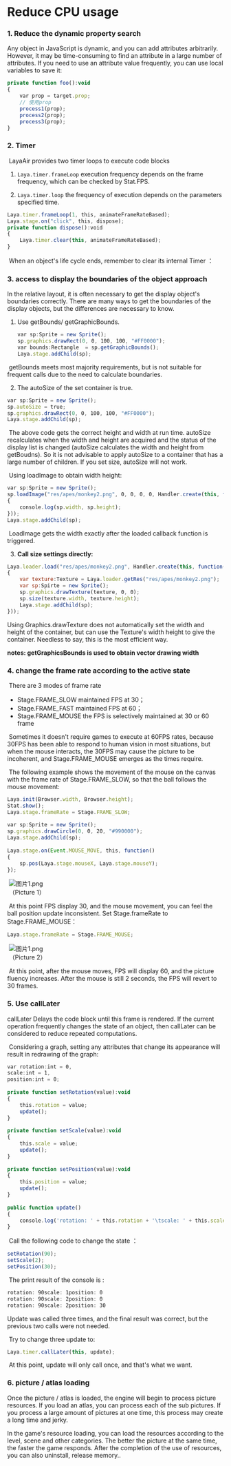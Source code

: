 # Reduce CPU usage



### **1. Reduce the dynamic property search**

Any object in JavaScript is dynamic, and you can add attributes arbitrarily. However, it may be time-consuming to find an attribute in a large number of attributes. If you need to use an attribute value frequently, you can use local variables to save it:

```javascript
private function foo():void
{
    var prop = target.prop;
    // 使用prop
    process1(prop);
    process2(prop);
    process3(prop);
}
```



### 2. Timer

​        LayaAir provides two timer loops to execute code blocks

1. `Laya.timer.frameLoop` execution frequency depends on the frame frequency, which can be checked by Stat.FPS.


2. `Laya.timer.loop` the frequency of execution depends on the parameters specified time.



```javascript
Laya.timer.frameLoop(1, this, animateFrameRateBased);
Laya.stage.on("click", this, dispose);
private function dispose():void 
{
    Laya.timer.clear(this, animateFrameRateBased);
}
```

​        When an object's life cycle ends, remember to clear its internal Timer ：

 

 

### **3.  access to display the boundaries of the object approach**

In the relative layout, it is often necessary to get the display object's boundaries correctly. There are many ways to get the boundaries of the display objects, but the differences are necessary to know.

 

1. Use getBounds/ getGraphicBounds.

   ```javascript
   var sp:Sprite = new Sprite();
   sp.graphics.drawRect(0, 0, 100, 100, "#FF0000");
   var bounds:Rectangle  = sp.getGraphicBounds();
   Laya.stage.addChild(sp);
   ```

​        getBounds meets most majority requirements, but is not suitable for frequent calls due to the need to calculate boundaries.

2. The autoSize of the set container is true.

```javascript
var sp:Sprite = new Sprite();
sp.autoSize = true;
sp.graphics.drawRect(0, 0, 100, 100, "#FF0000");
Laya.stage.addChild(sp);
```

​        The above code gets the correct height and width at run time. autoSize recalculates when the width and height are acquired and the status of the display list is changed (autoSize calculates the width and height from getBoudns). So it is not advisable to apply autoSize to a container that has a large number of children. If you set size, autoSize will not work.

​        Using loadImage to obtain width height:

```javascript
var sp:Sprite = new Sprite();
sp.loadImage("res/apes/monkey2.png", 0, 0, 0, 0, Handler.create(this, function()
{
    console.log(sp.width, sp.height);
}));
Laya.stage.addChild(sp);
```

​        LoadImage gets the width exactly after the loaded callback function is triggered.

3. **Call size settings directly:**

```javascript
Laya.loader.load("res/apes/monkey2.png", Handler.create(this, function()
{
    var texture:Texture = Laya.loader.getRes("res/apes/monkey2.png");
    var sp:Spirte = new Sprite();
    sp.graphics.drawTexture(texture, 0, 0);
    sp.size(texture.width, texture.height);
    Laya.stage.addChild(sp);
}));
```

Using Graphics.drawTexture does not automatically set the width and height of the container, but can use the Texture's width height to give the container. Needless to say, this is the most efficient way.

**notes: getGraphicsBounds is used to obtain vector drawing width**



### **4. change the frame rate according to the active state**

​        There are 3 modes of frame rate

- Stage.FRAME_SLOW maintained FPS at  30；
- Stage.FRAME_FAST maintained FPS at  60；
- Stage.FRAME_MOUSE the FPS is selectively maintained at 30 or 60 frame



​        Sometimes it doesn't require games to execute at 60FPS rates, because 30FPS has been able to respond to human vision in most situations, but when the mouse interacts, the 30FPS may cause the picture to be incoherent, and Stage.FRAME_MOUSE emerges as the times require.

 

​        The following example shows the movement of the mouse on the canvas with the frame rate of Stage.FRAME_SLOW, so that the ball follows the mouse movement: 

```javascript
Laya.init(Browser.width, Browser.height);
Stat.show();
Laya.stage.frameRate = Stage.FRAME_SLOW;
  
var sp:Sprite = new Sprite();
sp.graphics.drawCircle(0, 0, 20, "#990000");
Laya.stage.addChild(sp);
  
Laya.stage.on(Event.MOUSE_MOVE, this, function()
{
    sp.pos(Laya.stage.mouseX, Laya.stage.mouseY);
});
```

​         ![图片1.png](img/1.png)<br/>
​        （Picture 1）

​        At this point FPS display 30, and the mouse movement, you can feel the ball position update inconsistent. Set Stage.frameRate to Stage.FRAME_MOUSE：

```javascript
Laya.stage.frameRate = Stage.FRAME_MOUSE;
```

​        ![图片1.png](img/2.png)<br/>
​        （Picture 2）

​        At this point, after the mouse moves, FPS will display 60, and the picture fluency increases. After the mouse is still 2 seconds, the FPS will revert to 30 frames.



### **5. Use callLater**

callLater Delays the code block until this frame is rendered. If the current operation frequently changes the state of an object, then callLater can be considered to reduce repeated computations.

 

​        Considering a graph, setting any attributes that change its appearance will result in redrawing of the graph:

```javascript
var rotation:int = 0,
scale:int = 1,
position:int = 0;
  
private function setRotation(value):void
{
    this.rotation = value;
    update();
}
  
private function setScale(value):void
{
    this.scale = value;
    update();
}
  
private function setPosition(value):void
{
    this.position = value;
    update();
}
  
public function update()
{
    console.log('rotation: ' + this.rotation + '\tscale: ' + this.scale + '\tposition: ' + position);
}
```

 

​        Call the following code to change the state ：

```javascript
setRotation(90);
setScale(2);
setPosition(30);
```

​        The print result of the console is :

```javascript
rotation: 90scale: 1position: 0
rotation: 90scale: 2position: 0
rotation: 90scale: 2position: 30
```

Update was called three times, and the final result was correct, but the previous two calls were not needed.

​        Try to change three update to:

```javascript
Laya.timer.callLater(this, update);
```

​        At this point, update will only call once, and that's what we want.



### **6. picture / atlas loading**

Once the picture / atlas is loaded, the engine will begin to process picture resources. If you load an atlas, you can process each of the sub pictures. If you process a large amount of pictures at one time, this process may create a long time and jerky.

 

In the game's resource loading, you can load the resources according to the level, scene and other categories. The better the picture at the same time, the faster the game responds. After the completion of the use of resources, you can also uninstall, release memory..

 
